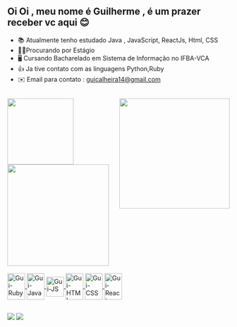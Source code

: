 ## Oi Oi , meu nome é Guilherme  , é um prazer receber vc aqui 😊


- 📚 Atualmente tenho estudado  Java , JavaScript, ReactJs, Html, CSS
- 🧑‍💼Procurando por Estágio 
- 🖥️ Cursando Bacharelado em Sistema de Informação no IFBA-VCA
- 👍 Ja tive contato com as linguagens Python,Ruby
- ✉️ Email para contato : guicalheira14@gmail.com


##
<img align="right" width="250px" src="https://static.vecteezy.com/ti/vetor-gratis/p3/2445475-jovem-programador-concentrando-se-em-tecnologias-de-programacao-e-codificacao-vetor.jpg"/>

<div align="left" >
  <a href="https://github.com/guicalheira">
  <img height="150em" src="https://github-readme-stats.vercel.app/api?username=guicalheira&show_icons=true&theme=algolia&count_private=true&include_all_commits=true"/>
  <div align="left" >
  <a href="https://github.com/guicalheira">
  <img  height="230em"src="https://github-readme-stats.vercel.app/api/top-langs/?username=guicalheira&langs_count=7&theme=algolia"/>
</div>
<div style="display: inline_block"><br>
  <img align="center" alt="Gui-Ruby" height="60" width="40" src="https://cdn.jsdelivr.net/gh/devicons/devicon/icons/ruby/ruby-plain-wordmark.svg">
  <img align="center" alt="Gui-Java" height="60" width="40" src="https://cdn.jsdelivr.net/gh/devicons/devicon/icons/java/java-original-wordmark.svg">
  <img align="center" alt="Gui-JS" height="45" width="40" src="https://cdn.jsdelivr.net/gh/devicons/devicon/icons/javascript/javascript-plain.svg">
  <img align="center" alt="Gui-HTML"height="60" width= "40" src="https://cdn.jsdelivr.net/gh/devicons/devicon/icons/html5/html5-original.svg">
  <img align="center" alt="Gui-CSS"height="60" width= "40" src="https://cdn.jsdelivr.net/gh/devicons/devicon/icons/css3/css3-original.svg">
  <img align="center" alt ="Gui-React" height= "60" width = "40" src="https://cdn.jsdelivr.net/gh/devicons/devicon/icons/react/react-original-wordmark.svg">
</div>

##

</div>
<a href=https://www.instagram.com/calheira_gui/ target="_blank"><img src="https://img.shields.io/badge/-Instagram-%23E4405F?style=for-the-badge&logo=instagram&logoColor=white" target="_blank"></a>
 <a href=https://www.linkedin.com/in/guilherme-calheira-de-almeida-9bb9bb254/ target="_blank"><img src="https://img.shields.io/badge/-LinkedIn-%230077B5?style=for-the-badge&logo=linkedin&logoColor=white" target="_blank"></a>
</div>

